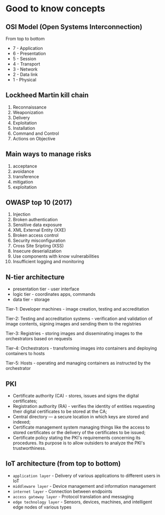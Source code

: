 # Good to know concepts

## OSI Model (Open Systems Interconnection)
From top to bottom

- 7 - Application
- 6 - Presentation
- 5 - Session
- 4 - Transport
- 3 - Network
- 2 - Data link
- 1 - Physical

## Lockheed Martin kill chain
1. Reconnaissance
2. Weaponization
3. Delivery
4. Exploitation
5. Installation
6. Command and Control
7. Actions on Objective

## Main ways to manage risks
1. acceptance
2. avoidance
3. transference
4. mitigation
5. exploitation

## OWASP top 10 (2017)

1. Injection
2. Broken authentication
3. Sensitive data exposure
4. XML External Entity (XXE)
5. Broken access control
6. Security misconfiguration
7. Cross Site Sripting (XSS)
8. Insecure deserialization
9. Use components with know vulnerabilities
10. Insufficient logging and monitoring

##  N-tier architecture
- presentation tier - user interface
- logic tier - coordinates apps, commands
- data tier - storage

Tier-1: Developer machines - image creation, testing and accreditation

Tier-2: Testing and accreditation systems - verification and validation of image contents, signing images and sending them to the registries

Tier-3: Registries - storing images and disseminating images to the orchestrators based on requests

Tier-4: Orchestrators - transforming images into containers and deploying containers to hosts

Tier-5: Hosts - operating and managing containers as instructed by the orchestrator



## PKI
- Certificate authority (CA) - stores, issues and signs the digital certificates;
- Registration authority (RA) - verifies the identity of entities requesting their digital certificates to be stored at the CA;
- Central directory — a secure location in which keys are stored and indexed;
- Certificate management system managing things like the access to stored certificates or the delivery of the certificates to be issued;
- Certificate policy stating the PKI's requirements concerning its procedures. Its purpose is to allow outsiders to analyze the PKI's trustworthiness.

## IoT architecture (from top to bottom)

- `application layer` - Delivery of various applications to different users in IoT
- `middleware layer` - Device management and information management
- `internet layer` - Connection between endpoints
- `access gateway layer` - Protocol translation and messaging
- `edge technology layer` - Sensors, devices, machines, and intelligent edge nodes of various types